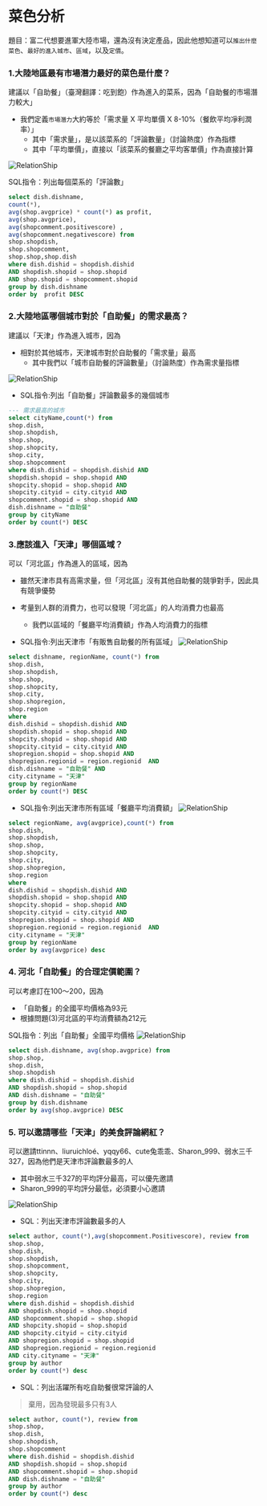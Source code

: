 # 菜色分析

題目：富二代想要進軍大陸市場，還為沒有決定產品，因此他想知道可以`推出什麼菜色`、`最好的進入城市`、`區域`，以及`定價`。

### 1.大陸地區最有市場潛力最好的菜色是什麼？

建議以「自助餐」（臺灣翻譯：吃到飽）作為進入的菜系，因為「自助餐的市場潛力較大」
- 我們定義`市場潛力`大約等於「需求量 X 平均單價 X 8-10%（餐飲平均凈利潤率）」
    - 其中「需求量」，是以該菜系的「評論數量」（討論熱度）作為指標
    - 其中「平均單價」，直接以「該菜系的餐廳之平均客單價」作為直接計算

![RelationShip](./01.png)

SQL指令：列出每個菜系的「評論數」

```sql
select dish.dishname,
count(*),
avg(shop.avgprice) * count(*) as profit,
avg(shop.avgprice), 
avg(shopcomment.positivescore) ,
avg(shopcomment.negativescore) from 
shop.shopdish, 
shop.shopcomment,
shop.shop,shop.dish 
where dish.dishid = shopdish.dishid 
AND shopdish.shopid = shop.shopid 
AND shop.shopid = shopcomment.shopid 
group by dish.dishname 
order by  profit DESC
```
### 2.大陸地區哪個城市對於「自助餐」的需求最高？

建議以「天津」作為進入城市，因為
- 相對於其他城市，天津城市對於自助餐的「需求量」最高
    - 其中我們以「城市自助餐的評論數量」（討論熱度）作為需求量指標

![RelationShip](./02.png)

- SQL指令:列出「自助餐」評論數最多的幾個城市
```sql
--- 需求最高的城市
select cityName,count(*) from 
shop.dish,
shop.shopdish, 
shop.shop,
shop.shopcity,
shop.city,
shop.shopcomment
where dish.dishid = shopdish.dishid AND 
shopdish.shopid = shop.shopid AND 
shopcity.shopid = shop.shopid AND 
shopcity.cityid = city.cityid AND
shopcomment.shopid = shop.shopid AND
dish.dishname = "自助餐"
group by cityName
order by count(*) DESC

```

### 3.應該進入「天津」哪個區域？

可以「河北區」作為進入的區域，因為
- 雖然天津市具有高需求量，但「河北區」沒有其他自助餐的競爭對手，因此具有競爭優勢
- 考量到人群的消費力，也可以發現「河北區」的人均消費力也最高
  -  我們以區域的「餐廳平均消費額」作為人均消費力的指標


- SQL指令:列出天津市「有販售自助餐的所有區域」
![RelationShip](./03.png)
```sql
select dishname, regionName, count(*) from 
shop.dish,
shop.shopdish, 
shop.shop,
shop.shopcity,
shop.city,
shop.shopregion,
shop.region
where 
dish.dishid = shopdish.dishid AND 
shopdish.shopid = shop.shopid AND 
shopcity.shopid = shop.shopid AND 
shopcity.cityid = city.cityid AND
shopregion.shopid = shop.shopid AND
shopregion.regionid = region.regionid  AND
dish.dishname = "自助餐" AND
city.cityname = "天津"
group by regionName
order by count(*) DESC
```



- SQL指令:列出天津市所有區域「餐廳平均消費額」
![RelationShip](./04.png)

```sql
select regionName, avg(avgprice),count(*) from 
shop.dish,
shop.shopdish, 
shop.shop,
shop.shopcity,
shop.city,
shop.shopregion,
shop.region
where 
dish.dishid = shopdish.dishid AND 
shopdish.shopid = shop.shopid AND 
shopcity.shopid = shop.shopid AND 
shopcity.cityid = city.cityid AND
shopregion.shopid = shop.shopid AND
shopregion.regionid = region.regionid  AND
city.cityname = "天津"
group by regionName
order by avg(avgprice) desc
```



### 4. 河北「自助餐」的合理定價範圍？

可以考慮訂在100～200，因為
- 「自助餐」的全國平均價格為93元
- 根據問題(3)河北區的平均消費額為212元

SQL指令：列出「自助餐」全國平均價格
![RelationShip](./05.png)

```sql
select dish.dishname, avg(shop.avgprice) from
shop.shop,
shop.dish,
shop.shopdish
where dish.dishid = shopdish.dishid 
AND shopdish.shopid = shop.shopid 
AND dish.dishname = "自助餐"
group by dish.dishname
order by avg(shop.avgprice) DESC
```


### 5. 可以邀請哪些「天津」的美食評論網紅？

可以邀請ttinnn、liuruichloé、yqqy66、cute兔乖乖、Sharon_999、弱水三千327，因為他們是天津市評論數最多的人
- 其中弱水三千327的平均評分最高，可以優先邀請
- Sharon_999的平均評分最低，必須要小心邀請

![RelationShip](./06.png)

- SQL：列出天津市評論數最多的人
```sql
select author, count(*),avg(shopcomment.Positivescore), review from
shop.shop,
shop.dish,
shop.shopdish,
shop.shopcomment,
shop.shopcity,
shop.city,
shop.shopregion,
shop.region
where dish.dishid = shopdish.dishid 
AND shopdish.shopid = shop.shopid 
AND shopcomment.shopid = shop.shopid 
AND shopcity.shopid = shop.shopid 
AND shopcity.cityid = city.cityid 
AND shopregion.shopid = shop.shopid 
AND shopregion.regionid = region.regionid 
AND city.cityname = "天津"
group by author
order by count(*) desc
```

- SQL：列出活躍所有吃自助餐很常評論的人
> 棄用，因為發現最多只有3人

```SQL
select author, count(*), review from
shop.shop,
shop.dish,
shop.shopdish,
shop.shopcomment
where dish.dishid = shopdish.dishid 
AND shopdish.shopid = shop.shopid 
AND shopcomment.shopid = shop.shopid 
AND dish.dishname = "自助餐"
group by author
order by count(*) desc
```